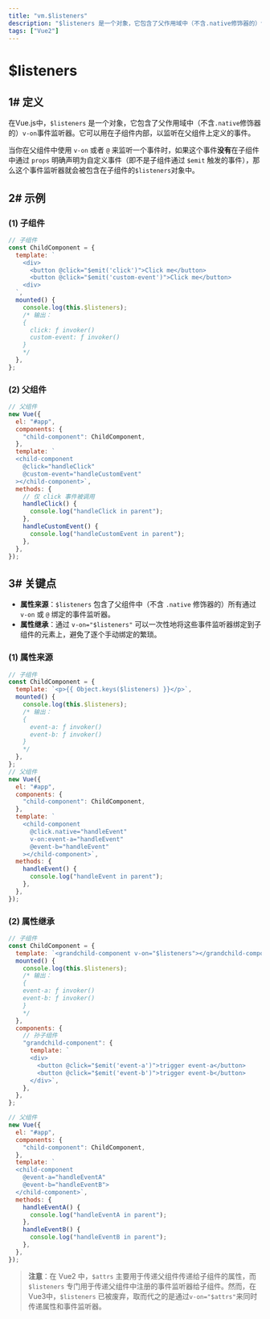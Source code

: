 ```yaml
---
title: "vm.$listeners"
description: "$listeners 是一个对象，它包含了父作用域中（不含.native修饰器的）v-on事件监听器。"
tags: ["Vue2"]
---
```


# $listeners

## 1# 定义

在Vue.js中，`$listeners` 是一个对象，它包含了父作用域中（不含`.native`修饰器的）`v-on`事件监听器。它可以用在子组件内部，以监听在父组件上定义的事件。

当你在父组件中使用 `v-on` 或者 `@` 来监听一个事件时，如果这个事件**没有**在子组件中通过 `props` 明确声明为自定义事件（即不是子组件通过 `$emit` 触发的事件），那么这个事件监听器就会被包含在子组件的`$listeners`对象中。

## 2# 示例

### (1) 子组件

```js
// 子组件
const ChildComponent = {
  template: `
    <div>
      <button @click="$emit('click')">Click me</button>
      <button @click="$emit('custom-event')">Click me</button>
    <div>
  `,
  mounted() {
    console.log(this.$listeners);
    /* 输出：
    {
      click: ƒ invoker()
      custom-event: ƒ invoker()
    }
    */
  },
};
```

### (2) 父组件

```js
// 父组件
new Vue({
  el: "#app",
  components: {
    "child-component": ChildComponent,
  },
  template: `
  <child-component 
    @click="handleClick" 
    @custom-event="handleCustomEvent" 
  ></child-component>`,
  methods: {
    // 仅 click 事件被调用
    handleClick() {
      console.log("handleClick in parent");
    },
    handleCustomEvent() {
      console.log("handleCustomEvent in parent");
    },
  },
});
```

## 3# 关键点

* **属性来源**：`$listeners` 包含了父组件中（不含 `.native` 修饰器的）所有通过 `v-on` 或 `@` 绑定的事件监听器。
* **属性继承**：通过 `v-on="$listeners"` 可以一次性地将这些事件监听器绑定到子组件的元素上，避免了逐个手动绑定的繁琐。

### (1) 属性来源

```js
// 子组件
const ChildComponent = {
  template: `<p>{{ Object.keys($listeners) }}</p>`,
  mounted() {
    console.log(this.$listeners);
    /* 输出：
    {
      event-a: ƒ invoker()
      event-b: ƒ invoker()
    }
    */
  },
};
// 父组件
new Vue({
  el: "#app",
  components: {
    "child-component": ChildComponent,
  },
  template: `
    <child-component 
      @click.native="handleEvent"
      v-on:event-a="handleEvent"
      @event-b="handleEvent"
    ></child-component>`,
  methods: {
    handleEvent() {
      console.log("handleEvent in parent");
    },
  },
});
```

### (2) 属性继承

```js
// 子组件
const ChildComponent = {
  template: `<grandchild-component v-on="$listeners"></grandchild-component>`,
  mounted() {
    console.log(this.$listeners);
    /* 输出：
    {
    event-a: ƒ invoker()
    event-b: ƒ invoker()
    }
    */
  },
  components: {
    // 孙子组件
    "grandchild-component": {
      template: `
      <div>
        <button @click="$emit('event-a')">trigger event-a</button>
        <button @click="$emit('event-b')">trigger event-b</button>
      </div>`,
    },
  },
};

// 父组件
new Vue({
  el: "#app",
  components: {
    "child-component": ChildComponent,
  },
  template: `
  <child-component 
    @event-a="handleEventA" 
    @event-b="handleEventB">
  </child-component>`,
  methods: {
    handleEventA() {
      console.log("handleEventA in parent");
    },
    handleEventB() {
      console.log("handleEventB in parent");
    },
  },
});
```

> **注意**：在 Vue2 中，`$attrs` 主要用于传递父组件传递给子组件的属性，而 `$listeners` 专门用于传递父组件中注册的事件监听器给子组件。然而，在 Vue3中，`$listeners` 已被废弃，取而代之的是通过`v-on="$attrs"`来同时传递属性和事件监听器。